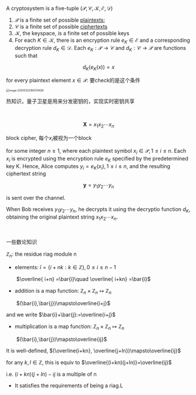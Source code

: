 A cryptosystem is a five-tuple $(\mathscr{P},\mathscr{C},\mathscr{K},\mathscr{E},\mathscr{D})$

1. $\mathscr{P}$ is a finite set of possible <u>plaintexts</u>;
2. $\mathscr{C}$ is a finite set of possible <u>ciphertexts</u>
3. $\mathscr{K}$, the keyspace, is a finite set of possible keys
4. For each $K\in \mathscr{K}$, there is an encryption rule $e_K\in\mathscr{E}$ and a corresponding decryption rule $d_K\in\mathscr{D}$. Each $e_K:\mathscr{P}\rightarrow\mathscr{C}$ and $d_K:\mathscr{C}\rightarrow \mathscr{P}$ are functions such that 

$$d_K(e_K(x))=x$$

for every plaintext element $x\in\mathscr{P}$. 要check的是这个条件

<img src="/Users/jones/Library/Application Support/typora-user-images/image-20200322160214426.png" alt="image-20200322160214426" style="zoom:50%;" />

热知识，量子卫星是用来分发密钥的，实现实时密钥共享

<br>

$$\mathbf{X}=x_1x_2\cdots x_n$$

block cipher, 每个$x_i$被视为一个block

for some integer $n\geq 1$, where each plaintext symbol $x_i\in\mathscr{P}, 1\leq i\leq n$. Each $x_i$ is encrypted using the encryption rule $e_K$ specified by the predetermined key K. Hence, Alice computes $y_i=e_K(x_i), 1\leq i\leq n$, and the resulting ciphertext string 

$$\mathbf{y}=y_1y_2\cdots y_n$$

is sent over the channel.

When Bob receives $y_1y_2\cdots y_n$, he decrypts it using the decryptio function $d_K$, obtaining the original plaintext string $x_1x_2\cdots x_n$.

<br>

一些数论知识

$\mathbb{Z}_n$: the residue riag module n

* elements: $\bar{i} = \{i+nk:k\in\mathbb{Z}\}, 0\leq i\leq n-1$

&emsp;&emsp;$\overline{ i+n} =\bar{i}\quad \overline{ i+kn} =\bar{i}$

* addition is a map function: $\mathbb{Z}_n\times \mathbb{Z}_n\mapsto\mathbb{Z}_n$

&emsp;&emsp;$(\bar{i},\bar{j})\mapsto\overline{i+j}$

and we write $\bar{i}+\bar{j}:=\overline{i+j}$

* multiplication is a map function: $\mathbb{Z}_n\times \mathbb{Z}_n\mapsto\mathbb{Z}_n$

&emsp;&emsp;$(\bar{i},\bar{j})\mapsto\overline{ij}$

It is well-defined,  $(\overline{i+kn}, \overline{j+ln})\mapsto\overline{ij}$

for any $k,l\in\mathbb{Z}$, this is equiv to $\overline{(i+kn)(j+ln)}=\overline{ij}$

i.e. $(i+kn)(j+ln)-ij$ is a multiple of n

* It satisfies the requirements of being a riag.L

